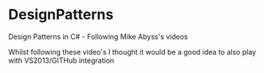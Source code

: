 # DesignPatterns
Design Patterns in C# - Following Mike Abyss's videos

Whilst following these video's I thought it would be a good idea to also play with VS2013/GITHub integration
